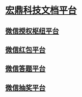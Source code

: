 # [宏鼎科技文档平台](index.md)

## [微信授权枢纽平台](UserCenter/toc.md)

## [微信红包平台](RedPocket/toc.md)

## [微信答题平台](QuickResponse/toc.md)

## [微信抽奖平台](Lottery/toc.md)